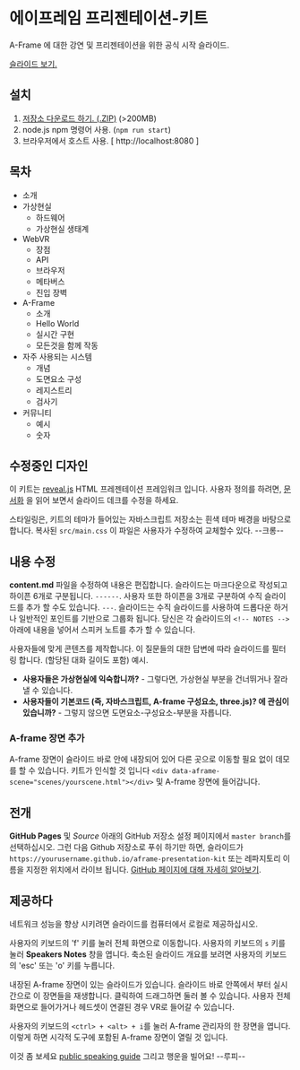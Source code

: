 # 에이프레임 프리젠테이션-키트

A-Frame 에 대한 강연 및 프리젠테이션을 위한 공식 시작 슬라이드.

[슬라이드 보기.](http://127.0.0.1:5500/index.html#/)

## 설치

1. [저장소 다운로드 하기. (.ZIP)](http://github.com/aframevr/aframe-presentation-kit/zipball/master) (>200MB)
2. node.js npm 명령어 사용. (`npm run start`)
3. 브라우저에서 호스트 사용. [ http://localhost:8080 ] 

## 목차

- 소개
- 가상현실
  - 하드웨어
  - 가상현실 생태계
- WebVR
  - 장점
  - API
  - 브라우저
  - 메타버스
  - 진입 장벽
- A-Frame
  - 소개
  - Hello World
  - 실시간 구현
  - 모든것을 함께 작동
- 자주 사용되는 시스템
  - 개념
  - 도면요소 구성
  - 레지스트리
  - 검사기
- 커뮤니티
  - 예시
  - 숫자

## 수정중인 디자인

이 키트는 [reveal.js](https://github.com/hakimel/reveal.js/) HTML 프레젠테이션 프레임워크 입니다. 
사용자 정의를 하려면, [문서화](https://aframe.io/docs/1.2.0/components/position.html#sidebar)
을 읽어 보면서 슬라이드 데크를 수정을 하세요.

스타일링은, 키트의 테마가 들어있는 자바스크립트 저장소는 흰색 테마 배경을 바탕으로 합니다. 
복사된 `src/main.css` 이 파일은 사용자가 수정하여 교체할수 있다.
--크롱--

## 내용 수정

**content.md** 파일을 수정하여 내용은 편집합니다. 슬라이드는 마크다운으로 작성되고
하이픈 6개로 구분됩니다. `------`. 사용자 또한 하이픈을 3개로 구분하여
수직 슬라이드를 추가 할 수도 있습니다. `---`. 슬라이드는 수직 슬라이드를 사용하여
드롭다운 하거나 일반적인 포인트를 기반으로 그룹화 됩니다. 당신은 각 슬라이드의 
`<!-- NOTES -->`아래에 내용을 넣어서 스피커 노트를 추가 할 수 있습니다.

사용자들에 맞게 콘텐츠를 제작합니다. 이 질문들의 대한 답변에 따라 슬라이드를 필터링
합니다. (할당된 대화 길이도 포함) 예시.

- **사용자들은 가상현실에 익숙합니까?** - 그렇다면, 가상현실 부분을 건너뛰거나 잘라 낼 수 있습니다.
- **사용자들이 기본코드 (즉, 자바스크립트, A-frame 구성요소, three.js)? 에 관심이 있습니까?** - 그렇지 않으면 도면요소-구성요소-부분을 자릅니다.

### A-frame 장면 추가

A-frame 장면이 슬라이드 바로 안에 내장되어 있어 다른 곳으로 이동할 필요 없이
데모를 할 수 있습니다. 키트가 인식할 것 입니다 `<div
data-aframe-scene="scenes/yourscene.html"></div>` 및 A-frame 장면에 들어갑니다.

## 전개

 **GitHub Pages** 및 *Source* 아래의 GitHub 저장소 설정 페이지에서
`master branch`를 선택하십시오. 그런 다음 Github 저장소로 푸쉬 하기만 하면, 슬라이드가
`https://yourusername.github.io/aframe-presentation-kit` 또는 레파지토리 이름을
지정한 위치에서 라이브 됩니다. [GitHub 페이지에 대해 자세히
알아보기](https://github.com/blog/2228-simpler-github-pages-publishing).

## 제공하다

네트워크 성능을 향상 시키려면 슬라이드를 컴퓨터에서 로컬로 제공하십시오.

사용자의 키보드의 'f' 키를 눌러 전체 화면으로 이동합니다. 사용자의 키보드의 `s` 키를 
눌러 **Speakers Notes** 창을 엽니다. 축소된 슬라이드 개요를 보려면
사용자의 키보드의 'esc' 또는 'o' 키를 누릅니다.

내장된 A-frame 장면이 있는 슬라이드가 있습니다. 슬라이드 바로 안쪽에서 부터 실시간으로
이 장면들을 재생합니다. 클릭하여 드래그하면 둘러 볼 수 있습니다. 사용자 전체화면으로
들어가거나 헤드셋이 연결된 경우 VR로 들어갈 수 있습니다.

사용자의 키보드의 `<ctrl> + <alt> + i`를 눌러 A-frame 관리자의 한 장면을 
엽니다. 이렇게 하면 시각적 도구에 포함된 A-frame 장면이 열릴 것 입니다.

이것 좀 보세요 [public speaking guide](http://speaking.io/) 그리고 행운을 빌어요!
--루피--

